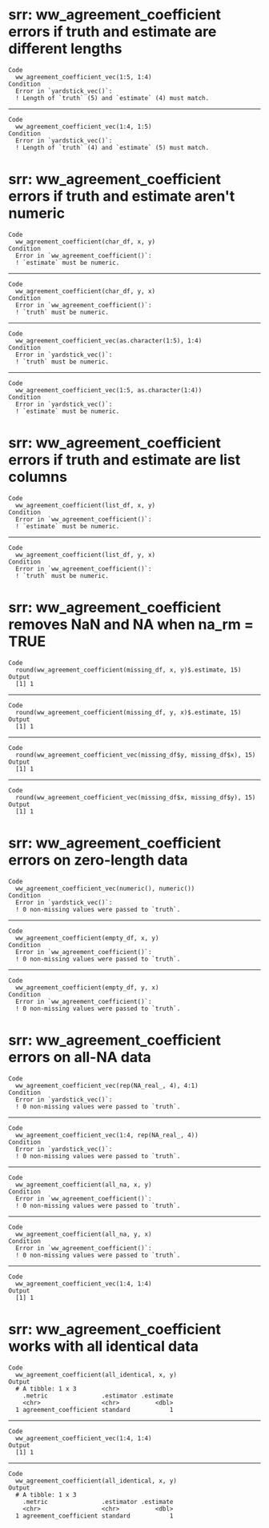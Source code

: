 # srr: ww_agreement_coefficient errors if truth and estimate are different lengths

    Code
      ww_agreement_coefficient_vec(1:5, 1:4)
    Condition
      Error in `yardstick_vec()`:
      ! Length of `truth` (5) and `estimate` (4) must match.

---

    Code
      ww_agreement_coefficient_vec(1:4, 1:5)
    Condition
      Error in `yardstick_vec()`:
      ! Length of `truth` (4) and `estimate` (5) must match.

# srr: ww_agreement_coefficient errors if truth and estimate aren't numeric

    Code
      ww_agreement_coefficient(char_df, x, y)
    Condition
      Error in `ww_agreement_coefficient()`:
      ! `estimate` must be numeric.

---

    Code
      ww_agreement_coefficient(char_df, y, x)
    Condition
      Error in `ww_agreement_coefficient()`:
      ! `truth` must be numeric.

---

    Code
      ww_agreement_coefficient_vec(as.character(1:5), 1:4)
    Condition
      Error in `yardstick_vec()`:
      ! `truth` must be numeric.

---

    Code
      ww_agreement_coefficient_vec(1:5, as.character(1:4))
    Condition
      Error in `yardstick_vec()`:
      ! `estimate` must be numeric.

# srr: ww_agreement_coefficient errors if truth and estimate are list columns

    Code
      ww_agreement_coefficient(list_df, x, y)
    Condition
      Error in `ww_agreement_coefficient()`:
      ! `estimate` must be numeric.

---

    Code
      ww_agreement_coefficient(list_df, y, x)
    Condition
      Error in `ww_agreement_coefficient()`:
      ! `truth` must be numeric.

# srr: ww_agreement_coefficient removes NaN and NA when na_rm = TRUE

    Code
      round(ww_agreement_coefficient(missing_df, x, y)$.estimate, 15)
    Output
      [1] 1

---

    Code
      round(ww_agreement_coefficient(missing_df, y, x)$.estimate, 15)
    Output
      [1] 1

---

    Code
      round(ww_agreement_coefficient_vec(missing_df$y, missing_df$x), 15)
    Output
      [1] 1

---

    Code
      round(ww_agreement_coefficient_vec(missing_df$x, missing_df$y), 15)
    Output
      [1] 1

# srr: ww_agreement_coefficient errors on zero-length data

    Code
      ww_agreement_coefficient_vec(numeric(), numeric())
    Condition
      Error in `yardstick_vec()`:
      ! 0 non-missing values were passed to `truth`.

---

    Code
      ww_agreement_coefficient(empty_df, x, y)
    Condition
      Error in `ww_agreement_coefficient()`:
      ! 0 non-missing values were passed to `truth`.

---

    Code
      ww_agreement_coefficient(empty_df, y, x)
    Condition
      Error in `ww_agreement_coefficient()`:
      ! 0 non-missing values were passed to `truth`.

# srr: ww_agreement_coefficient errors on all-NA data

    Code
      ww_agreement_coefficient_vec(rep(NA_real_, 4), 4:1)
    Condition
      Error in `yardstick_vec()`:
      ! 0 non-missing values were passed to `truth`.

---

    Code
      ww_agreement_coefficient_vec(1:4, rep(NA_real_, 4))
    Condition
      Error in `yardstick_vec()`:
      ! 0 non-missing values were passed to `truth`.

---

    Code
      ww_agreement_coefficient(all_na, x, y)
    Condition
      Error in `ww_agreement_coefficient()`:
      ! 0 non-missing values were passed to `truth`.

---

    Code
      ww_agreement_coefficient(all_na, y, x)
    Condition
      Error in `ww_agreement_coefficient()`:
      ! 0 non-missing values were passed to `truth`.

---

    Code
      ww_agreement_coefficient_vec(1:4, 1:4)
    Output
      [1] 1

# srr: ww_agreement_coefficient works with all identical data

    Code
      ww_agreement_coefficient(all_identical, x, y)
    Output
      # A tibble: 1 x 3
        .metric               .estimator .estimate
        <chr>                 <chr>          <dbl>
      1 agreement_coefficient standard           1

---

    Code
      ww_agreement_coefficient_vec(1:4, 1:4)
    Output
      [1] 1

---

    Code
      ww_agreement_coefficient(all_identical, x, y)
    Output
      # A tibble: 1 x 3
        .metric               .estimator .estimate
        <chr>                 <chr>          <dbl>
      1 agreement_coefficient standard           1

